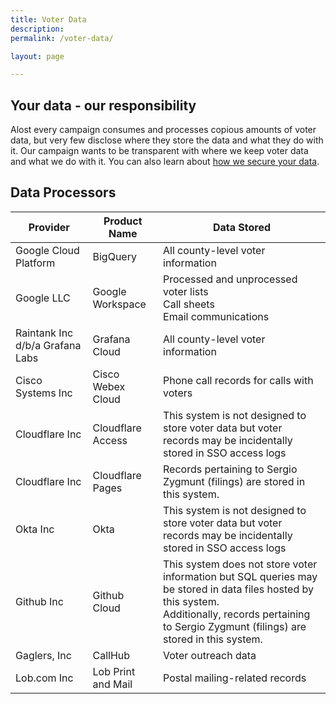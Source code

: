 ```yaml
---
title: Voter Data
description: 
permalink: /voter-data/

layout: page

---
```


## Your data - our responsibility
Alost every campaign consumes and processes copious amounts of voter data, but very few disclose where they store the data and what they do with it. Our campaign wants to be transparent with where we keep voter data and what we do with it. You can also learn about [how we secure your data](/election-security).

## Data Processors
| Provider  | Product Name  | Data Stored |
|---|---|---|
| Google Cloud Platform  | BigQuery | All county-level voter information |
| Google LLC | Google Workspace | Processed and unprocessed voter lists <br> Call sheets <br> Email communications |
| Raintank Inc d/b/a Grafana Labs | Grafana Cloud | All county-level voter information |
| Cisco Systems Inc | Cisco Webex Cloud | Phone call records for calls with voters |
| Cloudflare Inc | Cloudflare Access | This system is not designed to store voter data but voter records may be incidentally stored in SSO access logs |
| Cloudflare Inc | Cloudflare Pages | Records pertaining to Sergio Zygmunt (filings) are stored in this system. |
| Okta Inc | Okta | This system is not designed to store voter data but voter records may be incidentally stored in SSO access logs |
| Github Inc | Github Cloud | This system does not store voter information but SQL queries may be stored in data files hosted by this system. <br> Additionally, records pertaining to Sergio Zygmunt (filings) are stored in this system.|
| Gaglers, Inc | CallHub | Voter outreach data |
| Lob.com Inc | Lob Print and Mail | Postal mailing-related records |